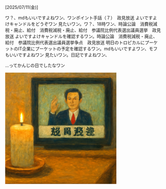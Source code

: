 [2025/07/11(金)]

ワ？、mdもいいですよねワン、ワンポイント手話（７）　政見放送 よいですよけキャンドルをどうぞワン 見たいワン。ワ？、18時ワン、時論公論　消費税減税・廃止、給付　消費税減税・廃止、給付　参議院比例代表選出議員選挙　政見放送 よいですよけキャンドルを確認するワン。時論公論　消費税減税・廃止、給付　参議院比例代表選出議員選挙争点　政見放送 明日のトロピカルにプーケットのIT企業にプーケットの予定を確認するワン。mdもいいですよワン、モフもいいですよねワン 見たいワン。日記ですよねワン、

...ってかんじの日でしたなワン

<img width="360px" src="image.png">